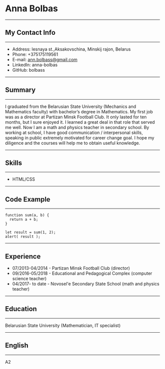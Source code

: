 # Anna Bolbas
*************
## My Contact Info
*************
* Address: lesnaya st.,Aksakovschina, Minskij rajon, Belarus 
* Phone: +375175119561
* E-mail: ann.bolbass@gmail.com
* LinkedIn: anna-bolbas
* GitHub: bolbass
***************
## Summary
**********************
I graduated from the Belarusian State University (Mechanics and Mathematics faculty) with bachelor’s degree in Mathematics. My first job was as a director at Partizan Minsk Football Club. It only lasted for ten months, but I sure enjoyed it. I learned a great deal in that role that served me well. Now I am a math and physics teacher in secondary school. By working at school, I have good communication / interpersonal skills, speaking in public extremely motivated for career change goal. I hope my diligence and the courses will help me to obtain useful knowledge.
**********************
## Skills
**********************
* HTML/CSS
**********************
## Code Example
**********************
```
function sum(a, b) {
  return a + b;
}

let result = sum(1, 2);
alert( result );
```
**********************
## Experience
* 07/2013-04/2014 - Partizan Minsk Football Club (director)
* 09/2016-05/2018 - Educational and Pedagogical Complex (computer science teacher)
* 04/2017- to date - Novosel'e Secondary State School (math and physics teacher)
**********************
## Education
**********************
Belarusian State University (Mathematician, IT specialist)
**********************
## English
**********************
A2 

